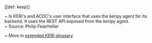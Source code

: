 [[def: keep]]

~ Is KERI's and ACDC's user interface that uses the keripy agent for its backend. It uses the REST API exposed from the keripy agent.  
~ Source: Philip Feairheller

~ More in <a href="https://weboftrust.github.io/WOT-terms/docs/glossary/keep">extended KERI glossary</a>
